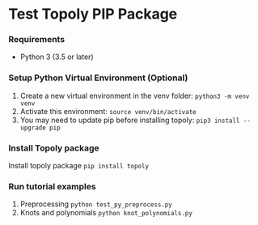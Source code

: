 # Test Topoly PIP Package

### Requirements
- Python 3 (3.5 or later)

### Setup Python Virtual Environment (Optional)

1. Create a new virtual environment in the venv folder: 
``python3 -m venv venv``
2. Activate this environment:
``source venv/bin/activate``
3. You may need to update pip before installing topoly:
``pip3 install --upgrade pip``

### Install Topoly package

Install topoly package
``pip install topoly``

### Run tutorial examples

1. Preprocessing 
``python test_py_preprocess.py``
2. Knots and polynomials
``python knot_polynomials.py``
